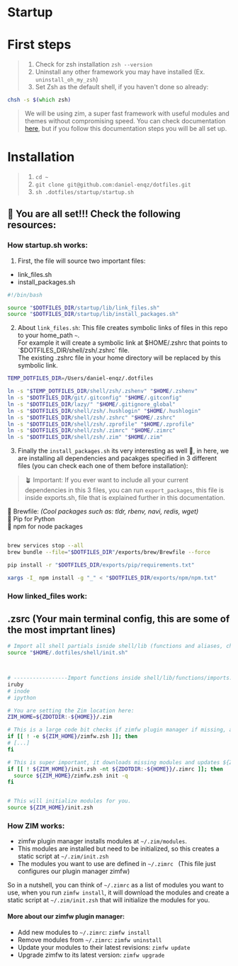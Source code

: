 # Startup

# First steps
> 1. Check for zsh installation `zsh --version`
> 2. Uninstall any other framework you may have installed (Ex. `uninstall_oh_my_zsh`)
> 3. Set Zsh as the default shell, if you haven't done so already:

```zsh
chsh -s $(which zsh)
````

> We will be using zim, a super fast framework with useful modules and themes without compromising speed. You can check documentation [here](https://github.com/zimfw/zimfw#set-up-zshrc), but if you follow this documentation steps you will be all set up.

# Installation
> 1. `cd ~`
> 2. `git clone git@github.com:daniel-enqz/dotfiles.git`
> 3. `sh .dotfiles/startup/startup.sh`


## 🎉 You are all set!!! Check the following resources:

### How startup.sh works:

1. First, the file will source two important files: 
- link_files.sh
- install_packages.sh

```bash
#!/bin/bash

source "$DOTFILES_DIR/startup/lib/link_files.sh"
source "$DOTFILES_DIR/startup/lib/install_packages.sh"
```
2. About `link_files.sh`: This file creates symbolic links of files in this repo to your home_path `~`. <br>
For example it will create a symbolic link at $HOME/.zshrc that points to `$DOTFILES_DIR/shell/zsh/.zshrc` file. <br>
The existing .zshrc file in your home directory will be replaced by this symbolic link.

```bash
TEMP_DOTFILES_DIR=/Users/daniel-enqz/.dotfiles

ln -s "$TEMP_DOTFILES_DIR/shell/zsh/.zshenv" "$HOME/.zshenv"
ln -s "$DOTFILES_DIR/git/.gitconfig" "$HOME/.gitconfig"
ln -s "$DOTFILES_DIR/lazy/" "$HOME/.gitignore_global"
ln -s "$DOTFILES_DIR/shell/zsh/.hushlogin" "$HOME/.hushlogin"
ln -s "$DOTFILES_DIR/shell/zsh/.zshrc" "$HOME/.zshrc"
ln -s "$DOTFILES_DIR/shell/zsh/.zprofile" "$HOME/.zprofile"
ln -s "$DOTFILES_DIR/shell/zsh/.zimrc" "$HOME/.zimrc"
ln -s "$DOTFILES_DIR/shell/zsh/.zim" "$HOME/.zim"
```

3. Finally the `install_packages.sh` its very interesting as well 👀,  in here, we are installing all dependencies and pacakges specified in 3 different files (you can check each one of them before installation):<br>

> 🪴 Important: If you ever want to include all your current dependencies in this 3 files, you can run `export_packages`, this file is inside exports.sh, file that is explained further in this documentation.


🍺 Brewfile: _(Cool packages such as: tldr, rbenv, navi, redis, wget)_<br> 
🐍 Pip for Python<br>
🧼 npm for node packages

```bash

brew services stop --all
brew bundle --file="$DOTFILES_DIR"/exports/brew/Brewfile --force

pip install -r "$DOTFILES_DIR/exports/pip/requirements.txt"

xargs -I_ npm install -g "_" < "$DOTFILES_DIR/exports/npm/npm.txt"

```

### How linked_files work:

## .zsrc (Your main terminal config, this are some of the most imprtant lines)

```zsh
# Import all shell partials isnide shell/lib (functions and aliases, check them out)
source "$HOME/.dotfiles/shell/init.sh"



# -----------------Import functions inside shell/lib/functions/imports.sh
iruby
# inode
# ipython

# You are setting the Zim location here:
ZIM_HOME=${ZDOTDIR:-${HOME}}/.zim

# This is a large code bit checks if zimfw plugin manager if missing, and downloads it.
if [[ ! -e ${ZIM_HOME}/zimfw.zsh ]]; then
# [...]
fi

# This is super important, it downloads missing modules and updates ${ZIM_HOME}/init.zsh if missing or outdated.
if [[ ! ${ZIM_HOME}/init.zsh -nt ${ZDOTDIR:-${HOME}}/.zimrc ]]; then
  source ${ZIM_HOME}/zimfw.zsh init -q
fi


# This will initialize modules for you.
source ${ZIM_HOME}/init.zsh
```


### How ZIM works:

- zimfw plugin manager installs modules at `~/.zim/modules`.
- This modules are installed but need to be initialized, so this creates a static script at `~/.zim/init.zsh`
- The modules you want to use are defined in `~/.zimrc ` (This file just configures our plugin manager zimfw)

So in a nutshell, you can think of `~/.zimrc` as a list of modules you want to use, when you run `zimfw install`, it will download the modules and create a static script at `~/.zim/init.zsh` that will initialize the modules for you.

#### More about our zimfw plugin manager:

- Add new modules to `~/.zimrc`: `zimfw install`
- Remove modules from `~/.zimrc`: `zimfw uninstall`
- Update your modules to their latest revisions: `zimfw update`
- Upgrade zimfw to its latest version: `zimfw upgrade`
